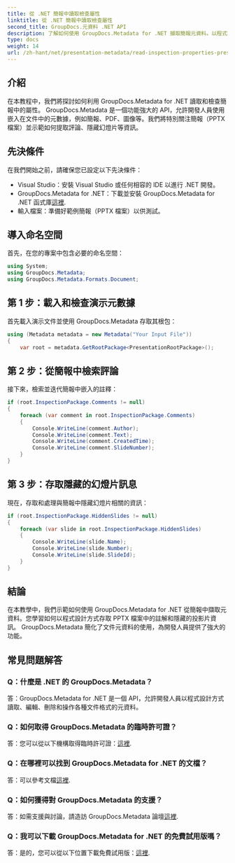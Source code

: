 ```yaml
---
title: 從 .NET 簡報中讀取檢查屬性
linktitle: 從 .NET 簡報中讀取檢查屬性
second_title: GroupDocs.元資料 .NET API
description: 了解如何使用 GroupDocs.Metadata for .NET 擷取簡報元資料。以程式設計方式存取評論、隱藏投影片等。
type: docs
weight: 14
url: /zh-hant/net/presentation-metadata/read-inspection-properties-presentations/
---
```

## 介紹
在本教程中，我們將探討如何利用 GroupDocs.Metadata for .NET 讀取和檢查簡報中的屬性。 GroupDocs.Metadata 是一個功能強大的 API，允許開發人員使用嵌入在文件中的元數據，例如簡報、PDF、圖像等。我們將特別關注簡報（PPTX 檔案）並示範如何提取評論、隱藏幻燈片等資訊。
## 先決條件
在我們開始之前，請確保您已設定以下先決條件：
- Visual Studio：安裝 Visual Studio 或任何相容的 IDE 以進行 .NET 開發。
-  GroupDocs.Metadata for .NET：下載並安裝 GroupDocs.Metadata for .NET 函式庫[這裡](https://releases.groupdocs.com/metadata/net/).
- 輸入檔案：準備好範例簡報（PPTX 檔案）以供測試。
## 導入命名空間
首先，在您的專案中包含必要的命名空間：
```csharp
using System;
using GroupDocs.Metadata;
using GroupDocs.Metadata.Formats.Document;
```
## 第 1 步：載入和檢查演示元數據
首先載入演示文件並使用 GroupDocs.Metadata 存取其根包：
```csharp
using (Metadata metadata = new Metadata("Your Input File"))
{
    var root = metadata.GetRootPackage<PresentationRootPackage>();
```
## 第 2 步：從簡報中檢索評論
接下來，檢索並迭代簡報中嵌入的註釋：
```csharp
if (root.InspectionPackage.Comments != null)
{
    foreach (var comment in root.InspectionPackage.Comments)
    {
        Console.WriteLine(comment.Author);
        Console.WriteLine(comment.Text);
        Console.WriteLine(comment.CreatedTime);
        Console.WriteLine(comment.SlideNumber);
    }
}
```
## 第 3 步：存取隱藏的幻燈片訊息
現在，存取和處理與簡報中隱藏幻燈片相關的資訊：
```csharp
if (root.InspectionPackage.HiddenSlides != null)
{
    foreach (var slide in root.InspectionPackage.HiddenSlides)
    {
        Console.WriteLine(slide.Name);
        Console.WriteLine(slide.Number);
        Console.WriteLine(slide.SlideId);
    }
}
```
## 結論
在本教學中，我們示範如何使用 GroupDocs.Metadata for .NET 從簡報中擷取元資料。您學習如何以程式設計方式存取 PPTX 檔案中的註解和隱藏的投影片資訊。 GroupDocs.Metadata 簡化了文件元資料的使用，為開發人員提供了強大的功能。

## 常見問題解答
### Q：什麼是 .NET 的 GroupDocs.Metadata？
答：GroupDocs.Metadata for .NET 是一個 API，允許開發人員以程式設計方式讀取、編輯、刪除和操作各種文件格式的元資料。
### Q：如何取得 GroupDocs.Metadata 的臨時許可證？
答：您可以從以下機構取得臨時許可證：[這裡](https://purchase.groupdocs.com/temporary-license/).
### Q：在哪裡可以找到 GroupDocs.Metadata for .NET 的文檔？
答：可以參考文檔[這裡](https://reference.groupdocs.com/metadata/net/).
### Q：如何獲得對 GroupDocs.Metadata 的支援？
答：如需支援與討論，請造訪 GroupDocs.Metadata 論壇[這裡](https://forum.groupdocs.com/c/metadata/14).
### Q：我可以下載 GroupDocs.Metadata for .NET 的免費試用版嗎？
答：是的，您可以從以下位置下載免費試用版：[這裡](https://releases.groupdocs.com/).